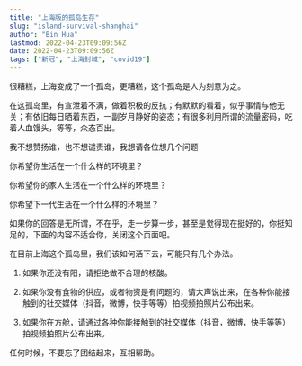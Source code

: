 ```yaml
---
title: "上海版的孤岛生存"
slug: "island-survival-shanghai"
author: "Bin Hua"
lastmod: 2022-04-23T09:09:56Z
date: 2022-04-23T09:09:56Z
tags: ["新冠", "上海封城", "covid19"]
---
```


很糟糕，上海变成了一个孤岛，更糟糕，这个孤岛是人为刻意为之。

在这孤岛里，有宣泄着不满，做着积极的反抗；有默默的看着，似乎事情与他无关；有依旧每日晒着东西，一副岁月静好的姿态；有很多利用所谓的流量密码，吃着人血馒头，等等，众态百出。

我不想赞扬谁，也不想谴责谁，我想请各位想几个问题

你希望你生活在一个什么样的环境里？

你希望你的家人生活在一个什么样的环境里？

你希望下一代生活在一个什么样的环境里？

如果你的回答是无所谓，不在乎，走一步算一步，甚至是觉得现在挺好的，你挺知足的，下面的内容不适合你，关闭这个页面吧。

在目前上海这个孤岛里，我们该如何活下去，可能只有几个办法。

1. 如果你还没有阳，请拒绝做不合理的核酸。

2. 如果你没有食物的供应，或者物资是有问题的，请大声说出来，在各种你能接触到的社交媒体（抖音，微博，快手等等）拍视频拍照片公布出来。

3. 如果你在方舱，请通过各种你能接触到的社交媒体（抖音，微博，快手等等）拍视频拍照片公布出来。

任何时候，不要忘了团结起来，互相帮助。